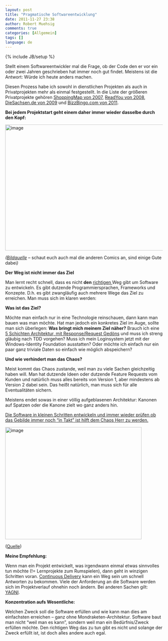 ```yaml
---
layout: post
title: "Pragmatische Softwareentwicklung"
date: 2011-11-27 23:38
author: Robert Muehsig
comments: true
categories: [Allgemein]
tags: []
language: de
---
```

{% include JB/setup %}
<p>Stellt einem Softwareentwickler mal die Frage, ob der Code den er vor ein oder zwei Jahren geschrieben hat immer noch gut findet. Meistens ist die Antwort: Würde ich heute anders machen. </p> <p>Diesen Prozess habe ich sowohl in dienstlichen Projekten als auch in Privatprojekten mehr als einmal festgestellt. In die Liste der größeren Privatprojekte gehören <a href="{{BASE_PATH}}/2007/09/30/microsoft-ajax-amazon-windows-live-bildersuche-style-shoppingmap/">ShoppingMap von 2007</a>, <a href="{{BASE_PATH}}/2008/06/03/howtocode-youread-community-getriebene-professionelle-applikationsentwicklung/">ReadYou von 2008</a>, <a href="{{BASE_PATH}}/2009/09/06/diesachsende/">DieSachsen.de von 2009</a> und <a href="{{BASE_PATH}}/2011/01/06/bullshit-bingo-online-mit-bizzbingo-rtw/">BizzBingo.com von 2011</a>. </p> <p><strong>Bei jedem Projektstart geht einem daher immer wieder dasselbe durch den Kopf:</strong></p> <p><a href="{{BASE_PATH}}/assets/wp-images-de/image1411.png"><img style="background-image: none; border-bottom: 0px; border-left: 0px; padding-left: 0px; padding-right: 0px; display: inline; border-top: 0px; border-right: 0px; padding-top: 0px" title="image" border="0" alt="image" src="{{BASE_PATH}}/assets/wp-images-de/image_thumb589.png" width="514" height="403"></a></p> <p><em>(</em><a href="http://www.bonkersworld.net/building-software/"><em>Bildquelle</em></a> – schaut euch auch mal die anderen Comics an, sind einige Gute dabei<em>)</em></p>  <p><strong>Der Weg ist nicht immer das Ziel</strong></p> <p>Man lernt recht schnell, dass es nicht <strong>den</strong> <u>richtigen </u>Weg gibt um Software zu entwickeln. Es gibt dutzende Programmiersprachen, Frameworks und Konzepte. D.h. es gibt zwangläufig auch mehrere Wege das Ziel zu erreichen. Man muss sich im klaren werden: </p> <p><strong>Was ist das Ziel?</strong> </p> <p>Möchte man einfach nur in eine Technologie reinschauen, dann kann man bauen was man möchte. Hat man jedoch ein konkretes Ziel im Auge, sollte man sich überlegen: <strong>Was bringt mich meinem Ziel näher?</strong> Brauch ich eine <a href="{{BASE_PATH}}/2008/08/13/howtocode-readyou-evolution-der-architektur/">5 Schichten Architektur, mit Response/Request Gedöns</a> und muss ich streng gläubig nach TDD vorgehen? Muss ich mein Loginsystem jetzt mit der Windows-Identity Foundation ausstatten? Oder möchte ich einfach nur ein paar ganz triviale Daten so einfach wie möglich abspeichern?</p> <p><strong>Und wie verhindert man das Chaos?</strong></p> <p>Meist kommt das Chaos zustande, weil man zu viele Sachen gleichzeitig haben will. Man hat dutzende Ideen oder dutzende Feature Requests vom Kunden und natürlich muss alles bereits von Version 1, aber mindestens ab Version 2 dabei sein. Das heißt natürlich, man muss sich für alle Eventualitäten sichern. </p> <p>Meistens endet sowas in einer völlig aufgeblasenen Architektur: Kanonen auf Spatzen oder die Kanone zielt wo ganz anders hin. </p> <p><u>Die Software in kleinen Schritten entwickeln und immer wieder prüfen ob das Gebilde immer noch </u><a href="http://en.wikipedia.org/wiki/SOLID_(object-oriented_design)"><u>“in Takt”</u></a><u> ist hilft dem Chaos Herr zu werden.</u></p> <p><a href="{{BASE_PATH}}/assets/wp-images-de/image1412.png"><img style="background-image: none; border-bottom: 0px; border-left: 0px; padding-left: 0px; padding-right: 0px; display: inline; border-top: 0px; border-right: 0px; padding-top: 0px" title="image" border="0" alt="image" src="{{BASE_PATH}}/assets/wp-images-de/image_thumb590.png" width="436" height="359"></a></p> <p>(<a href="http://lostechies.com/derickbailey/2009/02/11/solid-development-principles-in-motivational-pictures/">Quelle</a>)</p> <p><strong>Meine Empfehlung:</strong></p> <p>Wenn man ein Projekt entwickelt, was irgendwann einmal etwas sinnvolles tun möchte (!= Lernprojekte zum Rumspielen), dann geht in winzigen Schritten voran. <a href="{{BASE_PATH}}/2010/12/15/howtocode-development-at-the-speed-and-scale-of-google-continuous-deliveryx/">Continuous Delivery</a> kann ein Weg sein um schnell Antworten zu bekommen. Viele der Anforderung an die Software werden sich im Projektverlauf ohnehin noch ändern. Bei anderen Sachen gilt: <a href="{{BASE_PATH}}/2011/11/04/keep-it-simple-yagni/">YAGNI</a>. </p> <p><strong>Konzentration aufs Wesentliche:</strong> </p> <p>Welchen Zweck soll die Software erfüllen und wie kann man dies am einfachsten erreichen – ganz ohne Mondraketen-Architektur. Software baut man nicht “weil man es kann”, sondern weil man ein Bedürfnis/Zweck erfüllen möchte. Den richtigen Weg das zu tun gibt es nicht und solange der Zweck erfüllt ist, ist doch alles andere auch egal.</p>
